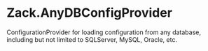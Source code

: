 # Zack.AnyDBConfigProvider
ConfigurationProvider for loading configuration from any database, including but not limited to SQLServer, MySQL, Oracle, etc.
